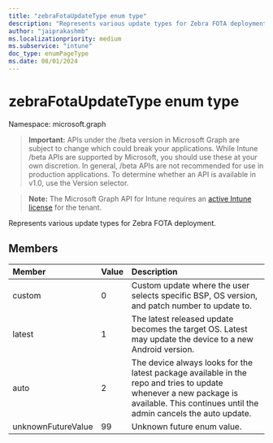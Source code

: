 ```yaml
---
title: "zebraFotaUpdateType enum type"
description: "Represents various update types for Zebra FOTA deployment."
author: "jaiprakashmb"
ms.localizationpriority: medium
ms.subservice: "intune"
doc_type: enumPageType
ms.date: 08/01/2024
---
```


# zebraFotaUpdateType enum type

Namespace: microsoft.graph

> **Important:** APIs under the /beta version in Microsoft Graph are subject to change which could break your applications. While Intune /beta APIs are supported by Microsoft, you should use these at your own discretion. In general, /beta APIs are not recommended for use in production applications. To determine whether an API is available in v1.0, use the Version selector.

> **Note:** The Microsoft Graph API for Intune requires an [active Intune license](https://go.microsoft.com/fwlink/?linkid=839381) for the tenant.

Represents various update types for Zebra FOTA deployment.

## Members
|Member|Value|Description|
|:---|:---|:---|
|custom|0|Custom update where the user selects specific BSP, OS version, and patch number to update to.|
|latest|1|The latest released update becomes the target OS. Latest may update the device to a new Android version.|
|auto|2|The device always looks for the latest package available in the repo and tries to update whenever a new package is available. This continues until the admin cancels the auto update.|
|unknownFutureValue|99|Unknown future enum value.|
